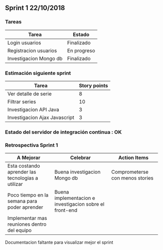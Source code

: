 ## Sprint 1 22/10/2018

### Tareas

Tarea                               | Estado      |
------------------------------------|-------------|
Login usuarios                      | Finalizado  
Registracion usuarios               | En progreso
Investigacion Mongo db              | Finalizado  


### Estimación siguiente sprint

Tarea                               | Story points      |
------------------------------------|-------------------|
Ver detalle de serie                | 8                 
Filtrar series                      | 10                
Investigacion API Java              | 3                 
Investigacion Ajax Javascript       | 3                 

### Estado del servidor de integración continua : OK

### Retrospectiva Sprint 1

A Mejorar                                                 | Celebrar                                                | Action Items
----------------------------------------------------------|---------------------------------------------------------|----------------------------------------------------|
Esta costando aprender las tecnologias a utilizar         | Buena investigacion Mongo db                            | Comprometerse con menos stories                    
Poco tiempo en la semana para poder aprender              | Buena implementacion e investigacion sobre el front-end |                                                    
Implementar mas reuniones dentro del equipo               |                                                         |                                                    
Documentacion faltante para visualizar mejor el sprint                                                   
